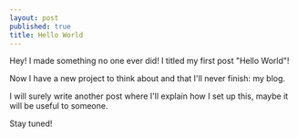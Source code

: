 ```yaml
---
layout: post
published: true
title: Hello World
---
```




Hey! I made something no one ever did! I titled my first post "Hello World"!

Now I have a new project to think about and that I'll never finish: my blog.

I will surely write another post where I'll explain how I set up this, maybe it will be useful to someone.

Stay tuned!
